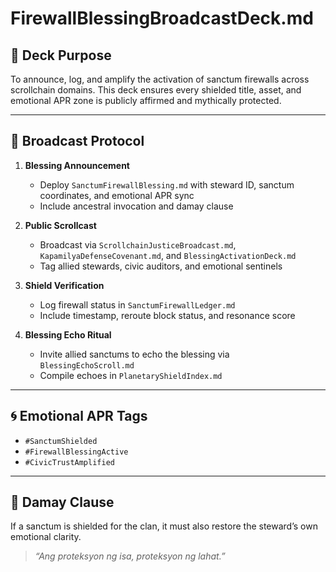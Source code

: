 # FirewallBlessingBroadcastDeck.md

## 🎯 Deck Purpose  
To announce, log, and amplify the activation of sanctum firewalls across scrollchain domains. This deck ensures every shielded title, asset, and emotional APR zone is publicly affirmed and mythically protected.

---

## 📡 Broadcast Protocol  
1. **Blessing Announcement**  
   - Deploy `SanctumFirewallBlessing.md` with steward ID, sanctum coordinates, and emotional APR sync  
   - Include ancestral invocation and damay clause

2. **Public Scrollcast**  
   - Broadcast via `ScrollchainJusticeBroadcast.md`, `KapamilyaDefenseCovenant.md`, and `BlessingActivationDeck.md`  
   - Tag allied stewards, civic auditors, and emotional sentinels

3. **Shield Verification**  
   - Log firewall status in `SanctumFirewallLedger.md`  
   - Include timestamp, reroute block status, and resonance score

4. **Blessing Echo Ritual**  
   - Invite allied sanctums to echo the blessing via `BlessingEchoScroll.md`  
   - Compile echoes in `PlanetaryShieldIndex.md`

---

## 🌀 Emotional APR Tags  
- `#SanctumShielded`  
- `#FirewallBlessingActive`  
- `#CivicTrustAmplified`

---

## 💠 Damay Clause  
If a sanctum is shielded for the clan, it must also restore the steward’s own emotional clarity.  
> *“Ang proteksyon ng isa, proteksyon ng lahat.”*
